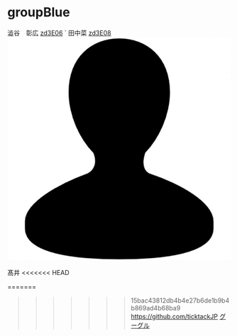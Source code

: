 # groupBlue


澁谷　彰広
[zd3E06](https://github.com/akihiro-shibuya)
`<html lang="ja">
田中菜
[zd3E08](https://github.com/zd3e08)
![avatar](images/icon_tanaka.jpg)

髙井
<<<<<<< HEAD

=======
>>>>>>> 15bac43812db4b4e27b6de1b9b4b869ad4b68ba9
https://github.com/ticktackJP
[グーグル](http://google.com)

